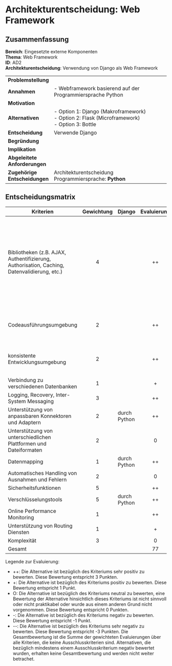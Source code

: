 # Architekturentscheidung: Web Framework

## Zusammenfassung
**Bereich**: Eingesetzte externe Komponenten <br>
**Thema**: Web Framework <br>
**ID**: AD2 <br>
**Architekturentscheidung**: Verwendung von Django als Web Framework

|                                    |                                                                                                     |
|------------------------------------|-----------------------------------------------------------------------------------------------------|
| **Problemstellung**                |                                                                                                     |
| **Annahmen**                       | - Webframework basierend auf der Programmiersprache Python <br>                                     |
| **Motivation**                     |                                                                                                     |
| **Alternativen**                   | - Option 1: Django (Makroframework) <br> - Option 2: Flask (Microframework) <br> - Option 3: Bottle |
| **Entscheidung**                   | Verwende Django                                                                                     |
| **Begründung**                     |                                                                                                     |
| **Implikation**                    |                                                                                                     |
| **Abgeleitete <br> Anforderungen** |                                                                                                     |
| **Zugehörige <br> Entscheidungen** | Architekturentscheidung Programmiersprache: **Python**                                              |

## Entscheidungsmatrix
| Kriterien                                                                                   |  Gewichtung  | Django       | Evaluierung | Flask                                                                                                                                                                                                                                                                                 | Evaluierung | Bottle       | Evaluierung |
|---------------------------------------------------------------------------------------------|:------------:|--------------|:-----------:|---------------------------------------------------------------------------------------------------------------------------------------------------------------------------------------------------------------------------------------------------------------------------------------|:-----------:|--------------|:-----------:|
| Bibliotheken (z.B. AJAX, Authentifizierung, Authorisation, Caching, Datenvalidierung, etc.) |      4       |              |     ++      | zahlreiche gängige Funktionen wie Authentifizierung, Session- und Cookies-Handling, Datenbankanbindung oder Caching sind über vorhandene Python-Libraries integrierbar – Entwickler haben die freie Wahl, welche Bibliotheken und Tools sie für ihre Webanwendungen einsetzen möchten |     ++      |              |      0      |
| Codeausführungsumgebung                                                                     |      2       |              |     ++      | Unterstützung unabhängiger virtueller Entwicklungsumgebungen über das venv-Modul von Python                                                                                                                                                                                           |     ++      |              |      +      |
| konsistente Entwicklungsumgebung                                                            |      2       |              |     ++      | Unterstützung unabhängiger virtueller Entwicklungsumgebungen über das venv-Modul von Python                                                                                                                                                                                           |     ++      |              |      0      |
| Verbindung zu verschiedenen Datenbanken                                                     |      1       |              |      +      |                                                                                                                                                                                                                                                                                       |      +      |              |      +      |
| Logging, Recovery, Inter-System Messaging                                                   |      3       |              |     ++      |                                                                                                                                                                                                                                                                                       |      +      |              |      0      |
| Unterstützung von anpassbaren Konnektoren und Adaptern                                      |      2       | durch Python |     ++      | durch Python                                                                                                                                                                                                                                                                          |     ++      | durch Python |     ++      |
| Unterstützung von unterschiedlichen Plattformen und Dateiformaten                           |      2       |              |      0      | Kompatibilität des Frameworks mit zahlreichen PaaS-Diensten in der Cloud                                                                                                                                                                                                              |      +      |              |      0      |
| Datenmapping                                                                                |      1       | durch Python |     ++      | durch Python                                                                                                                                                                                                                                                                          |     ++      | durch Python |     ++      |
| Automatisches Handling von Ausnahmen und Fehlern                                            |      2       |              |      0      |                                                                                                                                                                                                                                                                                       |      0      |              |      0      |
| Sicherheitsfunktionen                                                                       |      5       |              |     ++      |                                                                                                                                                                                                                                                                                       |      +      |              |      0      |
| Verschlüsselungstools                                                                       |      5       | durch Python |     ++      | durch Python                                                                                                                                                                                                                                                                          |     ++      | durch Python |     ++      |
| Online Performance Monitoring                                                               |      1       |              |     ++      |                                                                                                                                                                                                                                                                                       |     ++      |              |      +      |
| Unterstützung von Routing Diensten                                                          |      1       |              |      +      |                                                                                                                                                                                                                                                                                       |     ++      |              |      +      |
| Komplexität                                                                                 |      3       |              |      0      |                                                                                                                                                                                                                                                                                       |     ++      |              |      +      |
| Gesamt                                                                                      |              |              |     77      |                                                                                                                                                                                                                                                                                       |     72      |              |     32      |

Legende zur Evaluierung:
 - ++: Die Alternative ist bezüglich des Kriteriums sehr positiv zu bewerten. Diese Bewertung entspricht 3 Punkten.
 - +: Die Alternative ist bezüglich des Kriteriums positiv zu bewerten. Diese Bewertung entspricht 1 Punkt.
 - O: Die Alternative ist bezüglich des Kriteriums neutral zu bewerten, eine Bewertung der Alternative hinsichtlich dieses Kriteriums ist nicht sinnvoll oder nicht praktikabel oder wurde aus einem anderen Grund nicht vorgenommen. Diese Bewertung entspricht 0 Punkten.
 - \-: Die Alternative ist bezüglich des Kriteriums negativ zu bewerten. Diese Bewertung entspricht -1 Punkt.
 - \-\-: Die Alternative ist bezüglich des Kriteriums sehr negativ zu bewerten. Diese Bewertung entspricht -3 Punkten.
Die Gesamtbewertung ist die Summe der gewichteten Evaluierungen über alle Kriterien, die keine Ausschlusskriterien sind. Alternativen, die bezüglich mindestens einem Ausschlusskriterium negativ bewertet wurden, erhalten keine Gesamtbewertung und werden nicht weiter betrachet.
